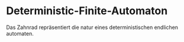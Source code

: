 # Deterministic-Finite-Automaton
Das Zahnrad repräsentiert die natur eines deterministischen endlichen automaten.
